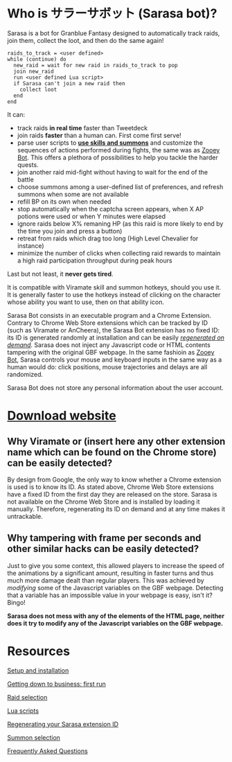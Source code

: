 # Who is サラーサボット (Sarasa bot)?

Sarasa is a bot for Granblue Fantasy designed to automatically track raids, join them, collect the loot, and then do the same again!
```
raids_to_track = <user defined>
while (continue) do
  new_raid = wait for new raid in raids_to_track to pop
  join new_raid
  run <user defined Lua script>  
  if Sarasa can't join a new raid then
    collect loot
  end
end
```

It can:
- track raids **in real time** faster than Tweetdeck
- join raids **faster** than a human can. First come first serve!
- parse user scripts to **[use skills and summons](https://www.youtube.com/watch?v=SwWNsTNXWSc)** and customize the sequences of actions performed during fights, the same was as [Zooey Bot](https://github.com/Masuzu/ZooeyBot). This offers a plethora of possibilities to help you tackle the harder quests.
- join another raid mid-fight without having to wait for the end of the battle
- choose summons among a user-defined list of preferences, and refresh summons when some are not available
- refill BP on its own when needed
- stop automatically when the captcha screen appears, when X AP potions were used or when Y minutes were elapsed
- ignore raids below X% remaning HP (as this raid is more likely to end by the time you join and press a button)
- retreat from raids which drag too long (High Level Chevalier for instance)
- minimize the number of clicks when collecting raid rewards to maintain a high raid participation throughput during peak hours

Last but not least, it **never gets tired**.

It is compatible with Viramate skill and summon hotkeys, should you use it. It is generally faster to use the hotkeys instead of clicking on the character whose ability you want to use, then on that ability icon.

Sarasa Bot consists in an executable program and a Chrome Extension. Contrary to Chrome Web Store extensions which can be tracked by ID (such as Viramate or AnCheera), the Sarasa Bot extension has no fixed ID: its ID is generated randomly at installation and can be easily *[regenerated on demand](https://github.com/Masuzu/SarasaBot/wiki/Regenerating-your-Sarasa-extension-ID)*. Sarasa does not inject any Javascript code or HTML contents tampering with the original GBF webpage. In the same fashioin as [Zooey Bot](https://github.com/Masuzu/ZooeyBot), Sarasa controls your mouse and keyboard inputs in the same way as a human would do: click positions, mouse trajectories and delays are all randomized.

Sarasa Bot does not store any personal information about the user account.


# [Download website](https://gbtools.azurewebsites.net/SarasaBot/en/Home)

## Why Viramate or (insert here any other extension name which can be found on the Chrome store) can be easily detected?

By design from Google, the only way to know whether a Chrome extension is used is to know its ID. As stated above, Chrome Web Store extensions have a fixed ID from the first day they are released on the store. Sarasa is not available on the Chrome Web Store and is installed by loading it manually. Therefore, regenerating its ID on demand and at any time makes it untrackable.

## Why tampering with frame per seconds and other similar hacks can be easily detected?

Just to give you some context, this allowed players to increase the speed of the animations by a significant amount, resulting in faster turns and thus much more damage dealt than regular players. This was achieved by *modifying* some of the Javascript variables on the GBF webpage. Detecting that a variable has an impossible value in your webpage is easy, isn't it? Bingo!

**Sarasa does not mess with any of the elements of the HTML page, neither does it try to modify any of the Javascript variables on the GBF webpage.**

# Resources

[Setup and installation](https://github.com/Masuzu/SarasaBot/wiki/Setup-and-installation)

[Getting down to business: first run](https://github.com/Masuzu/SarasaBot/wiki/Getting-started)

[Raid selection](https://github.com/Masuzu/SarasaBot/wiki/Raid-selection)

[Lua scripts](https://github.com/Masuzu/SarasaBot/wiki/Lua-scripts)

[Regenerating your Sarasa extension ID](https://github.com/Masuzu/SarasaBot/wiki/Regenerating-your-Sarasa-extension-ID)

[Summon selection](https://github.com/Masuzu/SarasaBot/wiki/Summon-selection)

[Frequently Asked Questions](https://github.com/Masuzu/SarasaBot/wiki/FAQ)
